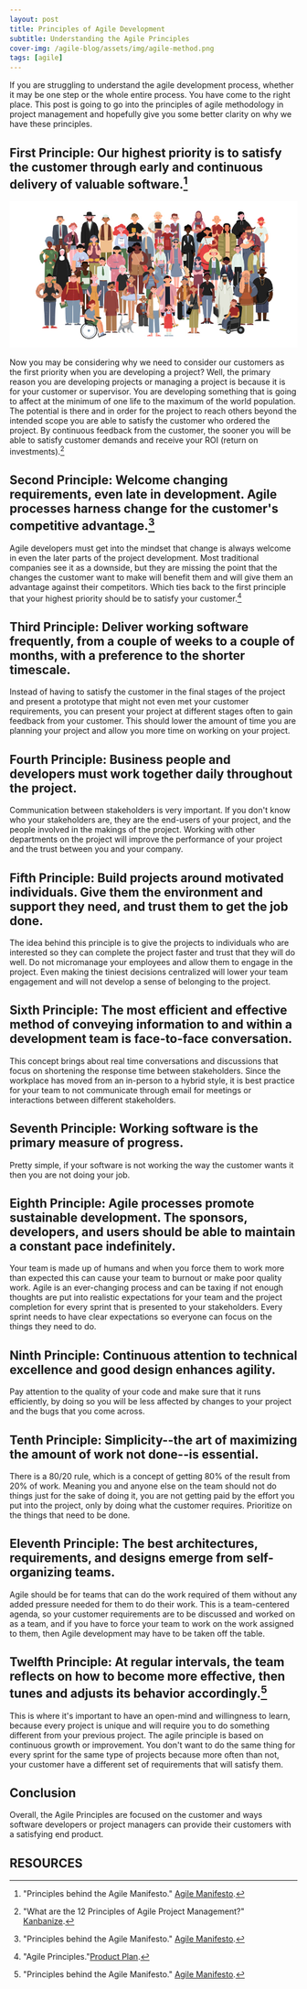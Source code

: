 ```yaml
---
layout: post
title: Principles of Agile Development 
subtitle: Understanding the Agile Principles
cover-img: /agile-blog/assets/img/agile-method.png
tags: [agile]
---
```


If you are struggling to understand the agile development process, whether it may be one step or the whole entire process. You have come to the right place. This post is going to go into the principles of agile methodology in project management and hopefully give you some better clarity on why we have these principles. 

## First Principle: Our highest priority is to satisfy the customer through early and continuous delivery of valuable software.[^3]

![Customers](/assets/img/Customers.jpeg)

Now you may be considering why we need to consider our customers as the first priority when you are developing a project? Well, the primary reason you are developing projects or managing a project is because it is for your customer or supervisor. You are developing something that is going to affect at the minimum of one life to the maximum of the world population. The potential is there and in order for the project to reach others beyond the intended scope you are able to satisfy the customer who ordered the project. By continuous feedback from the customer, the sooner you will be able to satisfy customer demands and receive your ROI (return on investments).[^2]

## Second Principle: Welcome changing requirements, even late in development. Agile processes harness change for the customer's competitive advantage.[^3]

Agile developers must get into the mindset that change is always welcome in even the later parts of the project development. Most traditional companies see it as a downside, but they are missing the point that the changes the customer want to make will benefit them and will give them an advantage against their competitors. Which ties back to the first principle that your highest priority should be to satisfy your customer.[^1]

## Third Principle: Deliver working software frequently, from a couple of weeks to a couple of months, with a preference to the shorter timescale.

Instead of having to satisfy the customer in the final stages of the project and present a prototype that might not even met your customer requirements, you can present your project at different stages often to gain feedback from your customer. This should lower the amount of time you are planning your project and allow you more time on working on your project.

## Fourth Principle: Business people and developers must work together daily throughout the project.

Communication between stakeholders is very important. If you don't know who your stakeholders are, they are the end-users of your project, and the people involved in the makings of the project. Working with other departments on the project will improve the performance of your project and the trust between you and your company.

## Fifth Principle: Build projects around motivated individuals. Give them the environment and support they need, and trust them to get the job done.

The idea behind this principle is to give the projects to individuals who are interested so they can complete the project faster and trust that they will do well. Do not micromanage your employees and allow them to engage in the project. Even making the tiniest decisions centralized will lower your team engagement and will not develop a sense of belonging to the project.

## Sixth Principle: The most efficient and effective method of conveying information to and within a development team is face-to-face conversation.

This concept brings about real time conversations and discussions that focus on shortening the response time between stakeholders. Since the workplace has moved from an in-person to a hybrid style, it is best practice for your team to not communicate through email for meetings or interactions between different stakeholders. 

## Seventh Principle: Working software is the primary measure of progress.

Pretty simple, if your software is not working the way the customer wants it then you are not doing your job. 

## Eighth Principle: Agile processes promote sustainable development. The sponsors, developers, and users should be able to maintain a constant pace indefinitely.

Your team is made up of humans and when you force them to work more than expected this can cause your team to burnout or make poor quality work. Agile is an ever-changing process and can be taxing if not enough thoughts are put into realistic expectations for your team and the project completion for every sprint that is presented to your stakeholders. Every sprint needs to have clear expectations so everyone can focus on the things they need to do.

## Ninth Principle: Continuous attention to technical excellence and good design enhances agility.

Pay attention to the quality of your code and make sure that it runs efficiently, by doing so you will be less affected by changes to your project and the bugs that you come across.

## Tenth Principle: Simplicity--the art of maximizing the amount of work not done--is essential.

There is a 80/20 rule, which is a concept of getting 80% of the result from 20% of work. Meaning you and anyone else on the team should not do things just for the sake of doing it, you are not getting paid by the effort you put into the project, only by doing what the customer requires. Prioritize on the things that need to be done. 

## Eleventh Principle: The best architectures, requirements, and designs emerge from self-organizing teams.

Agile should be for teams that can do the work required of them without any added pressure needed for them to do their work. This is a team-centered agenda, so your customer requirements are to be discussed and worked on as a team, and if you have to force your team to work on the work assigned to them, then Agile development may have to be taken off the table.

## Twelfth Principle: At regular intervals, the team reflects on how to become more effective, then tunes and adjusts its behavior accordingly.[^3]

This is where it's important to have an open-mind and willingness to learn, because every project is unique and will require you to do something different from your previous project. The agile principle is based on continuous growth or improvement. You don't want to do the same thing for every sprint for the same type of projects because more often than not, your customer have a different set of requirements that will satisfy them.   

## Conclusion

Overall, the Agile Principles are focused on the customer and ways software developers or project managers can provide their customers with a satisfying end product. 

## RESOURCES 

[^1]: "Agile Principles."[Product Plan](https://www.productplan.com/glossary/agile-principles/).
[^2]: "What are the 12 Principles of Agile Project Management?" [Kanbanize](https://kanbanize.com/agile/project-management/principles).
[^3]: "Principles behind the Agile Manifesto." [Agile Manifesto](https://agilemanifesto.org/principles.html).

